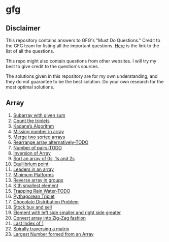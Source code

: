 # gfg

## Disclaimer
This repository contains answers to GFG's "Must Do Questions."
Credit to the GFG team for listing all the important questions.
[Here](https://www.geeksforgeeks.org/must-do-coding-questions-for-companies-like-amazon-microsoft-adobe/) is the link to the list of all the questions.

This repo might also contain questions from other websites.
I will try my best to give credit to the question's sources.

The solutions given in this repository are for my own understanding, and they do not guarantee to be the best solution.
Do your own research for the most optimal solutions.

## Array
01. [Subarray with given sum](https://github.com/aksrxl/dsa/blob/main/gfg/mustDoQuestions/array/ArrayQuestions/01.SubArrayMaxSum.cs)
02. [Count the triplets](https://github.com/aksrxl/dsa/blob/main/gfg/mustDoQuestions/array/ArrayQuestions/02.CountTriplets.cs)
03. [Kadane’s Algorithm](https://github.com/aksrxl/dsa/blob/main/gfg/mustDoQuestions/array/ArrayQuestions/03.KadaneAlgorithm.cs)
04. [Missing number in array](https://github.com/aksrxl/dsa/blob/main/gfg/mustDoQuestions/array/ArrayQuestions/04.MissingNumberInArray.cs)
05. [Merge two sorted arrays](https://github.com/aksrxl/dsa/blob/main/gfg/mustDoQuestions/array/ArrayQuestions/05.MergeTwoSortedArray.cs)
06. [Rearrange array alternatively-TODO](https://github.com/aksrxl/dsa/blob/main/gfg/mustDoQuestions/array/ArrayQuestions/06.RearrangeArrayAlternately.cs)
07. [Number of pairs-TODO](https://github.com/aksrxl/dsa/blob/main/gfg/mustDoQuestions/array/ArrayQuestions/07.NumberOfPairs.cs)
08. [Inversion of Array](https://github.com/aksrxl/dsa/blob/main/gfg/mustDoQuestions/array/ArrayQuestions/08.CountInversions.cs)
09. [Sort an array of 0s, 1s and 2s](https://github.com/aksrxl/dsa/blob/main/gfg/mustDoQuestions/array/ArrayQuestions/09.SortArrayOf0And1.cs)
10. [Equilibrium point](https://github.com/aksrxl/dsa/blob/main/gfg/mustDoQuestions/array/ArrayQuestions/10.EquilibriumPoint.cs)
11. [Leaders in an array](https://github.com/aksrxl/dsa/blob/main/gfg/mustDoQuestions/array/ArrayQuestions/11.LeaderInArray.cs)
12. [Minimum Platforms](https://github.com/aksrxl/dsa/blob/main/gfg/mustDoQuestions/array/ArrayQuestions/12.MinimumPlatform.cs)
13. [Reverse array in groups](https://github.com/aksrxl/dsa/blob/main/gfg/mustDoQuestions/array/ArrayQuestions/13.ReverseArrayInGroup.cs)
14. [K’th smallest element](https://github.com/aksrxl/dsa/blob/main/gfg/mustDoQuestions/array/ArrayQuestions/14.KthSmallestElement.cs)
15. [Trapping Rain Water-TODO](https://github.com/aksrxl/dsa/blob/main/gfg/mustDoQuestions/array/ArrayQuestions/15.TrappingRainWater.cs)
16. [Pythagorean Triplet](https://github.com/aksrxl/dsa/blob/main/gfg/mustDoQuestions/array/ArrayQuestions/16.PythagoreanTriplet.cs)
17. [Chocolate Distribution Problem](https://github.com/aksrxl/dsa/blob/main/gfg/mustDoQuestions/array/ArrayQuestions/17.ChocolateDistributionProblem.cs)
18. [Stock buy and sell](https://github.com/aksrxl/dsa/blob/main/gfg/mustDoQuestions/array/ArrayQuestions/18.StockBuyAndSell.cs)
19. [Element with left side smaller and right side greater](https://github.com/aksrxl/dsa/blob/main/gfg/mustDoQuestions/array/ArrayQuestions/19.ElementLeftSideSmallerRightSideGreater.cs)
20. [Convert array into Zig-Zag fashion](https://github.com/aksrxl/dsa/blob/main/gfg/mustDoQuestions/array/ArrayQuestions/20.ArrayZigZag.cs)
21. [Last Index of 1](https://github.com/aksrxl/dsa/blob/main/gfg/mustDoQuestions/array/ArrayQuestions/21.LastIndexOf1.cs)
22. [Spirally traversing a matrix](https://github.com/aksrxl/dsa/blob/main/gfg/mustDoQuestions/array/ArrayQuestions/22.SpiralTraversalOfMatrix.cs)
23. [Largest Number formed from an Array]()
